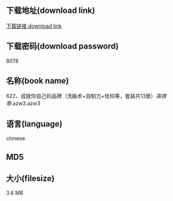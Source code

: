 ## 下载地址(download link)
[下载链接 download link](https://tutu365.netlify.app/?s=622%E3%80%81%E6%88%90%E5%B0%B1%E4%BD%A0%E8%87%AA%E5%B7%B1%E7%9A%84%E5%93%81%E7%89%8C%EF%BC%88%E6%B4%97%E8%84%91%E6%9C%AF%2B%E8%87%AA%E5%88%B6%E5%8A%9B%2B%E4%BF%A1%E4%BB%B0%E7%AD%89%EF%BC%8C%E5%A5%97%E8%A3%85%E5%85%B113%E5%86%8C%EF%BC%89_%E9%AB%98%E5%BE%B7%E7%AD%89_.azw3)

## 下载密码(download password)
8078

## 名称(book name)
622、成就你自己的品牌（洗脑术+自制力+信仰等，套装共13册）_高德等_.azw3.azw3

## 语言(language)
chinese

## MD5


## 大小(filesize)
3.6 MB
